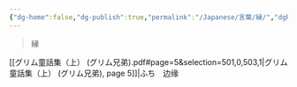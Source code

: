 ```yaml
---
{"dg-home":false,"dg-publish":true,"permalink":"/Japanese/言葉/縁/","dgPassFrontmatter":true}
---
```



> 縁

[[グリム童話集（上） (グリム兄弟).pdf#page=5&selection=501,0,503,1\|グリム童話集（上） (グリム兄弟), page 5]]|ふち　边缘